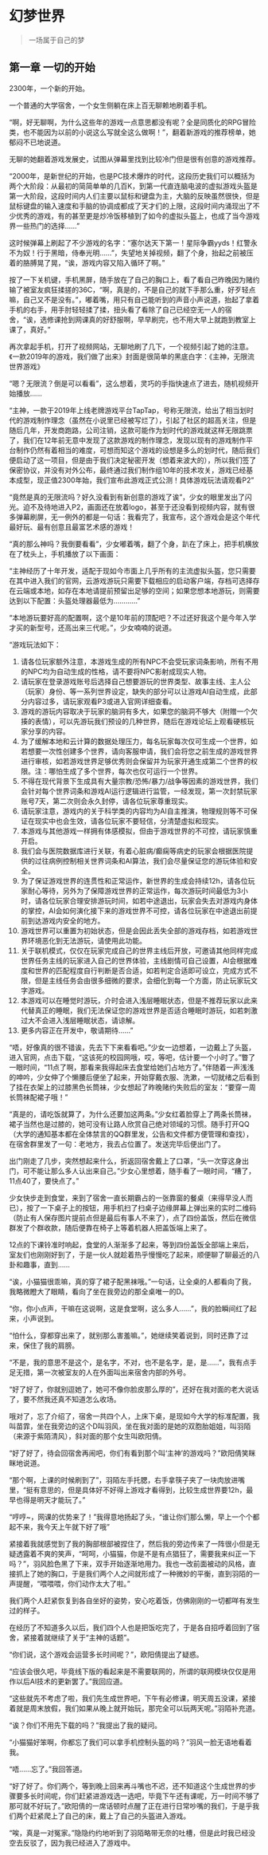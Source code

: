 # 幻梦世界
> 一场属于自己的梦

## 第一章 一切的开始

2300年，一个新的开始。

一个普通的大学宿舍，一个女生侧躺在床上百无聊赖地刷着手机。

“啊，好无聊啊，为什么这些年的游戏一点意思都没有呢？全是同质化的RPG冒险类，也不能因为以前的小说这么写就全这么做啊！”，翻着新游戏的推荐榜单，她郁闷不已地说道。

无聊的她翻着游戏发展史，试图从弹幕里找到比较冷门但是很有创意的游戏推荐。

“2000年，是新世纪的开始，也是PC技术爆炸的时代，这段历史我们可以概括为两个大阶段：从最初的简简单单的几百K，到第一代直连脑电波的虚拟游戏头盔是第一大阶段，这段时间内人们主要以鼠标和键盘为主，大脑的反映虽然很快，但是鼠标键盘的输入速度和手脑的协调成都成了天才们的上限，这段时间内涌现出了不少优秀的游戏，有的甚至更是炒冷饭移植到了如今的虚拟头盔上，也成了当今游戏界一些热门的选择……”

这时候弹幕上刷起了不少游戏的名字：“塞尔达天下第一！星际争霸yyds！红警永不为奴！行于黑暗，侍奉光明……”，失望地关掉视频，翻了个身，抬起之前被压着的胳膊晃了晃，“诶，游戏内容又陷入循环了啊。”

按了一下关机键，手机黑屏，随手放在了自己的胸口上，看了看自己昨晚因为赌约输了被室友疯狂揉搓的36C，“啊，真是的，不是自己的就下手那么重，好歹轻点嘛，自己又不是没有。”，嘟着嘴，用只有自己能听到的声音小声说道，抬起了拿着手机的右手，用手肘轻轻揉了揉，扭头看了看除了自己已经空无一人的宿舍，“诶，选修课抢到网课真的好舒服啊，早早刷完，也不用大早上就跑到教室上课了，真好。”

再次拿起手机，打开了视频网站，无聊地刷了几下，一个视频引起了她的注意。《一款2019年的游戏，我们做了出来》封面是很简单的黑底白字：《主神，无限流世界游戏》

“嗯？无限流？倒是可以看看”，这么想着，灵巧的手指快速点了进去，随机视频开始播放……

“主神，一款于2019年上线老牌游戏平台TapTap，号称无限流，给出了相当划时代的游戏制作理念（虽然在小说里已经被写烂了），引起了社区的超高关注，但是随后几年，开发商跑路，公司注销，这款可能作为划时代的游戏就这样无限跳票了，我们在12年前无意中发现了这款游戏的制作理念，发现以现有的游戏制作平台制作仍然有着相当的难度，可想而知这个游戏的设想是多么的划时代，随后我们便启动了这一项目，但是由于我们决定秘密开发（想着来波大的），所以我们签了保密协议，并没有对外公布，最终通过我们制作组10年的技术攻关，游戏已经基本成型，现正值2300年始，我们宣布此游戏正式公测！具体游戏玩法请观看P2”

“竟然是真的无限流吗？好久没看到有新创意的游戏了诶”，少女的眼里发出了闪光。迫不及待地进入P2，画面还在放着logo，甚至于还没看到视频内容，就有很多弹幕刷屏，无一例外的都是一句话：我看完了，我宣布，这个游戏会是这个年代最好玩、最有创意且最富艺术感的游戏！

“真的那么神吗？我倒要看看”，少女嘟着嘴，翻了个身，趴在了床上，把手机横放在了枕头上，手机播放了以下画面：

“主神经历了十年开发，适配于现如今市面上几乎所有的主流虚拟头盔，您只需要在其中进入我们的官网，云游戏游玩只需要下载相应的启动客户端，存档可选择存在云端或本地，如存在本地请提前预留出足够的空间；如果您想本地游玩，则需要达到以下配置：头盔处理器最低为…………”

“本地游玩要好高的配置啊，这个是10年前的顶配吧？不过还好我这个是今年入学才买的新型号，还高出来三代呢。”，少女喃喃的说道。

“游戏玩法如下：

1. 请各位玩家额外注意，本游戏生成的所有NPC不会受玩家词条影响，所有不用的NPC均为自动生成的性格，请不要将NPC影射成现实人物。
2. 请玩家在登录游戏账号后选择自己想要游玩的世界类型、故事主线、主人公（玩家）身份、等一系列世界设定，缺失的部分可以让游戏AI自动生成，此部分内容过多，请玩家观看P3或进入官网详细查看。
3. 游戏的游玩内容取决于玩家的脑洞有多大，如果您的脑洞不够大（附赠一个欠揍的表情），可以先游玩我们预设的几种世界，随后在游戏论坛上观看硬核玩家分享的内容。
4. 为了缓解本地和云计算的数据处理压力，每名玩家每次仅可生成一个世界，如若想要一次性创建多个世界，请向客服申请，我们会将您之前生成的游戏世界进行审核，如若游戏世界足够优秀则会保留并为玩家开通生成第二个世界的权限。注：哪怕生成了多个世界，每次也仅可运行一个世界。
5. 不得在现代背景下生成具有大量宗教/恐怖/暴力/战争等因素的游戏世界，我们会针对每个世界词条和游戏AI运行逻辑进行监管，一经发现，第一次封禁玩家账号7天，第二次则会永久封停，请各位玩家尊重现实。
6. 请玩家注意，游戏内的关于科学类的内容均为AI自主推演，物理规则等不可保证在现实中也会生效，请各位玩家不要轻信，分清楚虚拟和现实。
7. 本游戏与其他游戏一样拥有体感模拟，但由于游戏世界的不可控，请玩家慎重开启。
8. 我们会与医院数据库进行关联，有着心脏病/癫痫等病史的玩家会根据医院提供的过往病例控制相关世界词条和AI算法，我们会尽量保证您的游玩体验和安全。
9. 为了保证游戏世界的连贯性和正常运作，新世界的生成会持续12h，请各位玩家耐心等待，另外为了保障游戏世界的正常运作，每次游玩时间最低为3小时，请各位玩家合理安排游玩时间，如若中途退出，玩家会失去对游戏内身体的掌控，AI会如何演化接下来的游戏世界不可控，请各位玩家在中途退出前提前到达游戏内安全的地方。
10. 游戏世界可以重置为初始状态，但是会因此丢失全部的游戏存档，如若游戏世界环境恶化到无法游玩，请使用此功能。
11. 关于联机模式，仅仅在玩家完成自己的世界主线后开放，可邀请其他同样完成世界任务主线的玩家进入自己的世界体验，主线剧情可自己设置，AI会根据难度和世界的匹配程度自行判断是否合适，如若判定合适即可设立，完成方式不限，但是主线任务会由很多细微的要求，会细化到每一个方面，防止玩家玩文字游戏。
12. 本游戏可以在睡觉时游玩，介时会进入浅层睡眠状态，但是不推荐玩家以此来代替真正的睡眠，我们无法保证您的游戏世界是否适合睡眠时游玩，如若刺激过大不会进入浅层睡眠状态，请谅解。
12. 更多内容正在开发中，敬请期待……”

“唔，好像真的很不错诶，先去下下来看看吧。”少女一边想着，一边戴上了头盔，进入官网，点击下载，“这该死的校园网哦，哎，等吧，估计要一个小时了。”瞥了一眼时间，“11点了啊，那看来我得起床去食堂给她们占地方了。”伴随着一声浅浅的呻吟，少女伸了个懒腰后便坐了起来，开始穿戴衣服、洗漱，一切就绪之后看到了挂在衣架上的过膝黑色长筒袜，少女想起了昨晚赌约失败后的室友：“要穿一周长筒袜配裙子哦！”

“真是的，请吃饭就算了，为什么还要加这两条。”少女红着脸穿上了两条长筒袜，裙子当然也是过膝的，她可没有让路人欣赏自己绝对领域的习惯。随手打开QQ（大学的通知基本都在全体禁言的QQ群里发，公告和文件都方便管理和查找），在宿舍群里发了一句：老地方，我去占位置了。发送完毕后便出门了。

出门刚走了几步，突然想起来什么，折返回宿舍戴上了口罩，“头一次穿这身出门，可不能让那么多人认出来自己。”少女心里想着，随手看了一眼时间，“糟了，11点40了，要快点了。”

少女快步走到食堂，来到了宿舍一直长期霸占的一张靠窗的餐桌（来得早没人而已），按了一下桌子上的按钮，用手机扫了扫桌子边缘屏幕上弹出来的实时二维码（防止有人保存图片提前点但是最后有事人不来了），点了四份盖饭，然后在微信群发了个群收款，随后便靠在椅子上等着机器人把盖饭端上来了。

12点的下课铃准时响起，食堂的人渐渐多了起来，等到四份盖饭全部端上来后，室友们也刚刚好到了，于是一伙人就趁着热乎慢慢吃了起来，顺便聊了聊最近的八卦和趣事，直到……

“诶，小猫猫很乖嘛，真的穿了裙子配黑袜哦。”一句话，让全桌的人都看向了我，我略微瞪大了眼睛，看向了坐在我旁边的那全桌唯一的D。

“你，你小点声，干嘛在这说啊，这是食堂啊，这么多人……”，我的脸瞬间红了起来，小声说到。

“怕什么，穿都穿出来了，就别那么害羞嘛。”，她继续笑着说到，同时还靠了过来，保住了我的肩膀。

“不是，我的意思不是这个，是名字，不对，也不是名字，是，是……”，我有点手足无措，第一次被室友的人在外面叫出来宿舍内部的外号。

“好了好了，你就别逗她了，她可不像你脸皮那么厚的”，还好在我对面的老大说话了，要不然我还真不知道怎么收场。

哦对了，忘了介绍了，宿舍一共四个人，上床下桌，是现如今大学的标准配置，我叫苗霏，坐在我旁边的这个D叫羽风，坐在我对面的是她的双胞胎姐姐，叫羽陌（来源于紫陌清风），斜对面的那个女生叫欧阳倩。

“好了好了，待会回宿舍再闹吧，你们有看到那个叫‘主神’的游戏吗？”欧阳倩笑眯眯地说道。

“那个啊，上课的时候刷到了”，羽陌左手托腮，右手拿筷子夹了一块肉放进嘴里，“挺有意思的，但是具体好不好得上游戏才看得到，比较生成世界要12h，最早也得是明天才能玩了。”

“哼哼~，网课的优势来了！”我得意地扬起了头，“谁让你们那么懒，早上一个个都起不来，我今天上午就下好了哦”

紧接着我就感觉到了我的胸部根部被捏住了，然后我的旁边传来了一阵很小但是无疑透露着不爽的笑声，“呵呵，小猫猫，你是不是有点猖狂了，需要我来纠正一下吗？”，羽风脸色黑了下来，双手开始逐渐地用力。我也一改前面被动的风格，直接抓上了她的胸口，于是我们两个人之间就形成了一种微妙的平衡，直到羽陌的一声提醒，“喂喂喂，你们动作太大了啦。”

我们两个人赶紧恢复到各自坐好的姿势，安心吃着饭，仿佛刚刚的一切都咩有发生过的样子。

在经历了不知道多久以后，我们四个人也是把饭吃完了，于是各自招呼着回到了宿舍，紧接着就继续了关于“主神的话题”。

“你们说，这个游戏会运营多长时间呢？”，欧阳倩提出了疑惑。

“应该会很久吧，毕竟线下版的看起来是不需要联网的，所谓的联网模块仅仅是用作以后AI技术的更新罢了。”我回应道。

“这些就先不考虑了啦，我们先生成世界吧，下午有必修课，明天周五没课，紧接着就是周末放假，我们如果从晚上就开始玩，那完全可以玩两天呢。”羽陌补充道。

“诶？你们不用先下载的吗？”我提出了我的疑问。

“小猫猫好笨啊，你都忘了我们可以拿手机控制头盔的吗？”羽风一脸无语地看着我。

“唔……忘了。”我回答道。

“好了好了。你们两个，等到晚上回来再斗嘴也不迟，还不知道这个生成世界的步骤要多长时间呢，你们赶紧进游戏选一选吧，毕竟下午还有课呢，万一时间不够了那可就不好玩了。”欧阳倩的一席话顿时点醒了正在进行日常吵嘴的我们，于是乎我们两个赶紧爬上了自己的床，戴上了自己的头盔进入游戏。

“唉，真是一对冤家。”隐隐约约地听到了羽陌略带无奈的吐槽，但是此时我已经没空去反驳了，因为我已经进入了游戏中。

